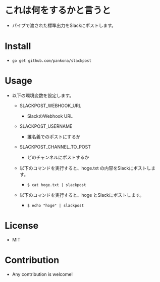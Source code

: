 # これは何をするかと言うと

* パイプで渡された標準出力をSlackにポストします。

# Install

* `go get github.com/pankona/slackpost`

# Usage

* 以下の環境変数を設定します。

  * SLACKPOST_WEBHOOK_URL
    * SlackのWebhook URL
  * SLACKPOST_USERNAME
    * 誰名義でのポストにするか
  * SLACKPOST_CHANNEL_TO_POST
    * どのチャンネルにポストするか

  * 以下のコマンドを実行すると、hoge.txt の内容をSlackにポストします。
    * `$ cat hoge.txt | slackpost`

  * 以下のコマンドを実行すると、hoge とSlackにポストします。
    * `$ echo "hoge" | slackpost`

# License

* MIT

# Contribution

* Any contribution is welcome!
